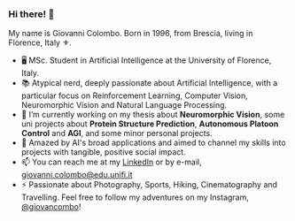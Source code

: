 ### Hi there! 👋

My name is Giovanni Colombo. Born in 1996, from Brescia, living in Florence, Italy ⚜️.

- 🖥️ MSc. Student in Artificial Intelligence at the University of Florence, Italy.
- 📚 Atypical nerd, deeply passionate about Artificial Intelligence, with a particular focus on Reinforcement Learning, Computer Vision, Neuromorphic Vision and Natural Language Processing.
- 🔭 I’m currently working on my thesis about **Neuromorphic Vision**, some uni projects about **Protein Structure Prediction**, **Autonomous Platoon Control** and **AGI**, and some minor personal projects.
- 🚀 Amazed by AI's broad applications and aimed to channel my skills into projects with tangible, positive social impact.
- 📫 You can reach me at my [LinkedIn](https://www.linkedin.com/in/aigiovancombo/) or by e-mail, giovanni.colombo@edu.unifi.it
- ⚡ Passionate about Photography, Sports, Hiking, Cinematography and Travelling. Feel free to follow my adventures on my Instagram, [@giovancombo](https://www.instagram.com/giovancombo/)!
